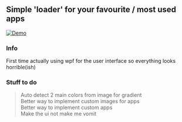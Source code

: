 ## Simple 'loader' for your favourite / most used apps

[![Demo](https://cdn.discordapp.com/attachments/908858749119258637/1123466977906794536/demo.gif)](https://cdn.discordapp.com/attachments/908858749119258637/1123465809738596442/2023-06-28_07-11-18.mp4)

### Info
First time actually using wpf for the user interface so everything looks horrible(ish) 

### Stuff to do

> Auto detect 2 main colors from image for gradient <br>
> Better way to implement custom images for apps <br>
> Better way to implement custom apps <br>
> Make the ui not make me vomit <br>

